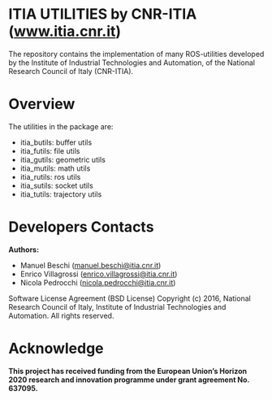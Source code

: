 # ITIA UTILITIES by CNR-ITIA (www.itia.cnr.it)

The repository contains the implementation of many ROS-utilities developed by the Institute of Industrial Technologies and Automation, of the National Research Council of Italy (CNR-ITIA).

# Overview 

The utilities in the package are: 
- itia_butils: buffer utils
- itia_futils: file utils
- itia_gutils: geometric utils
- itia_mutils: math utils
- itia_rutils: ros utils
- itia_sutils: socket utils
- itia_tutils: trajectory utils

# Developers Contacts

**Authors:** 

- Manuel Beschi (manuel.beschi@itia.cnr.it)
- Enrico Villagrossi (enrico.villagrossi@itia.cnr.it)
- Nicola Pedrocchi (nicola.pedrocchi@itia.cnr.it)
 
Software License Agreement (BSD License) Copyright (c) 2016, National Research Council of Italy, Institute of Industrial Technologies and Automation. All rights reserved.

# Acknowledge

**This project has received funding from the European Union’s Horizon 2020 research and innovation programme under grant agreement No. 637095.**

